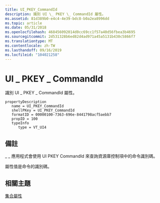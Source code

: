```yaml
---
title: UI_PKEY_CommandId
description: 識別 UI \_ PKEY \_ CommandId 屬性。
ms.assetid: 81d389b0-e4c4-4e39-bdc8-b0a2ea8996dd
ms.topic: article
ms.date: 05/31/2018
ms.openlocfilehash: 468456092014d0cc69cc1f57a40d56fbea3b4695
ms.sourcegitcommit: 2d531328b6ed82d4ad971a45a5131b430c5866f7
ms.translationtype: MT
ms.contentlocale: zh-TW
ms.lasthandoff: 09/16/2019
ms.locfileid: "104021258"
---
```

# <a name="ui_pkey_commandid"></a>UI \_ PKEY \_ CommandId

識別 UI \_ PKEY \_ CommandId 屬性。

```
propertyDescription
   name = UI_PKEY_CommandId
   shellPKey = UI_PKEY_CommandId
   formatID = 00000100-7363-696e-8441798acf5aebb7
   propID = 100
   typeInfo
      type = VT_UI4
```

## <a name="remarks"></a>備註

\_ \_ 應用程式會使用 UI PKEY CommandId 來查詢資源庫控制項中的命令識別碼。

屬性值是命令的識別碼。

## <a name="related-topics"></a>相關主題

<dl> <dt>

[集合屬性](windowsribbon-reference-properties-collection.md)
</dt> </dl>

 

 




